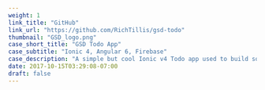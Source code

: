 ```yaml
---
weight: 1
link_title: "GitHub"
link_url: "https://github.com/RichTillis/gsd-todo"
thumbnail: "GSD_logo.png" 
case_short_title: "GSD Todo App"
case_subtitle: "Ionic 4, Angular 6, Firebase"
case_description: "A simple but cool Ionic v4 Todo app used to build something to play around with Angular v6, Angular Routing, AngularFire, and Firebase"
date: 2017-10-15T03:29:08-07:00
draft: false
---
```


